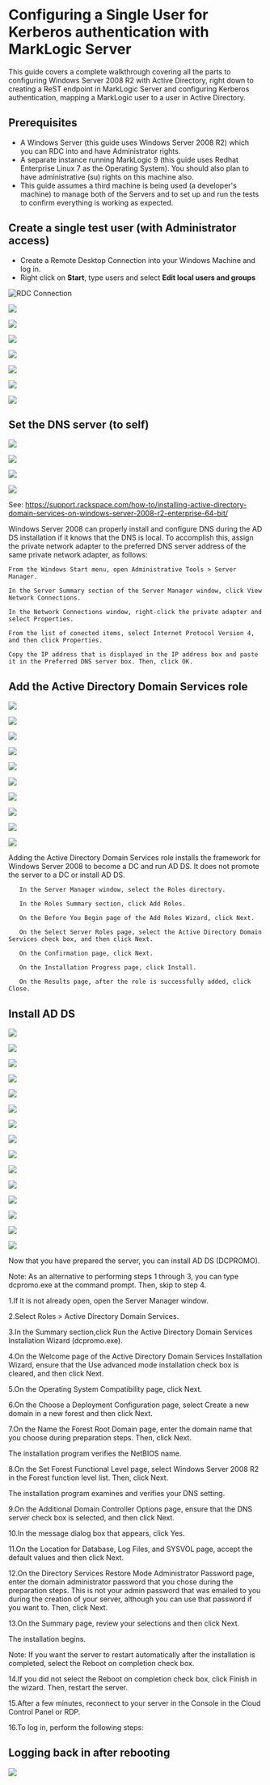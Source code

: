 # Configuring a Single User for Kerberos authentication with MarkLogic Server

This guide covers a complete walkthrough covering all the parts to configuring Windows Server 2008 R2 with Active Directory, right down to creating a ReST endpoint in MarkLogic Server and configuring Kerberos authentication, mapping a MarkLogic user to a user in Active Directory.

## Prerequisites
- A Windows Server (this guide uses Windows Server 2008 R2) which you can RDC into and have Administrator rights.
- A separate instance running MarkLogic 9 (this guide uses Redhat Enterprise Linux 7 as the Operating System).  You should also plan to have administrative (su) rights on this machine also.
- This guide assumes a third machine is being used (a developer's machine) to manage both of the Servers and to set up and run the tests to confirm everything is working as expected.

## Create a single test user (with Administrator access)

- Create a Remote Desktop Connection into your Windows Machine and log in.
- Right click on **Start**, type users and select **Edit local users and groups**

![RDC Connection](src/main/resources/images/runthrough/1_rdc_connect.png)

![](src/main/resources/images/runthrough2k8/2_user_management.png)

![](src/main/resources/images/runthrough2k8/3_new_user.png)

![](src/main/resources/images/runthrough2k8/4_user_details.png)

![](src/main/resources/images/runthrough2k8/5_set_properties.png)

![](src/main/resources/images/runthrough2k8/6_memberoftab_add.png)

![](src/main/resources/images/runthrough2k8/7_add_administrator_privs.png)

![](src/main/resources/images/runthrough2k8/8_confirm_apply.png)

## Set the DNS server (to self)

![](src/main/resources/images/runthrough2k8/i_network_connections.png)

![](src/main/resources/images/runthrough2k8/ii_select_network_adaptor.png)

![](src/main/resources/images/runthrough2k8/iii_network_properties.png)

![](src/main/resources/images/runthrough2k8/iv_network_configuration_local.png)


See: https://support.rackspace.com/how-to/installing-active-directory-domain-services-on-windows-server-2008-r2-enterprise-64-bit/

Windows Server 2008 can properly install and configure DNS during the AD DS installation if it knows that the DNS is local. To accomplish this, assign the private network adapter to the preferred DNS server address of the same private network adapter, as follows:

    From the Windows Start menu, open Administrative Tools > Server Manager.

    In the Server Summary section of the Server Manager window, click View Network Connections.

    In the Network Connections window, right-click the private adapter and select Properties.

    From the list of conected items, select Internet Protocol Version 4, and then click Properties.

    Copy the IP address that is displayed in the IP address box and paste it in the Preferred DNS server box. Then, click OK.


## Add the Active Directory Domain Services role
   
![](src/main/resources/images/runthrough2k8/9_open_server_manager.png)

![](src/main/resources/images/runthrough2k8/20_roles.png)

![](src/main/resources/images/runthrough2k8/20_add_roles.png)

![](src/main/resources/images/runthrough2k8/21_add_roles_wizard.png)

![](src/main/resources/images/runthrough2k8/22_confirm_add_features.png)

![](src/main/resources/images/runthrough2k8/23_confirm_ad_services.png)

![](src/main/resources/images/runthrough2k8/24_confirm.png)

![](src/main/resources/images/runthrough2k8/25_confirm_summary.png)

![](src/main/resources/images/runthrough2k8/26_install_progress.png)

![](src/main/resources/images/runthrough2k8/27_install_success.png)
   
Adding the Active Directory Domain Services role installs the framework for Windows Server 2008 to become a DC and run AD DS. It does not promote the server to a DC or install AD DS.
   
       In the Server Manager window, select the Roles directory.
   
       In the Roles Summary section, click Add Roles.
   
       On the Before You Begin page of the Add Roles Wizard, click Next.
   
       On the Select Server Roles page, select the Active Directory Domain Services check box, and then click Next.
   
       On the Confirmation page, click Next.
   
       On the Installation Progress page, click Install.
   
       On the Results page, after the role is successfully added, click Close.




## Install AD DS

![](src/main/resources/images/runthrough2k8/28_roles_summary.png)

![](src/main/resources/images/runthrough2k8/29_dcpromo_wizard.png)

![](src/main/resources/images/runthrough2k8/30_advanced_mode.png)

![](src/main/resources/images/runthrough2k8/31_confirm_warnings.png)

![](src/main/resources/images/runthrough2k8/32_new_domain_forest.png)

![](src/main/resources/images/runthrough2k8/33_fqdn_set.png)

![](src/main/resources/images/runthrough2k8/34_confirm_netbios_name.png)

![](src/main/resources/images/runthrough2k8/35_forest_functional_level.png)

![](src/main/resources/images/runthrough2k8/36_confirm_dns_server.png)

![](src/main/resources/images/runthrough2k8/37_static_ip.png)

![](src/main/resources/images/runthrough2k8/38_warning_message.png)

![](src/main/resources/images/runthrough2k8/39_specify_locations.png)

![](src/main/resources/images/runthrough2k8/40_password.png)

![](src/main/resources/images/runthrough2k8/41_review_settings.png)

![](src/main/resources/images/runthrough2k8/42_wizard_progress.png)



Now that you have prepared the server, you can install AD DS (DCPROMO).

Note: As an alternative to performing steps 1 through 3, you can type dcpromo.exe at the command prompt. Then, skip to step 4.

1.If it is not already open, open the Server Manager window.


2.Select Roles > Active Directory Domain Services.


3.In the Summary section,click Run the Active Directory Domain Services Installation Wizard (dcpromo.exe).


4.On the Welcome page of the Active Directory Domain Services Installation Wizard, ensure that the Use advanced mode installation check box is cleared, and then click Next.


5.On the Operating System Compatibility page, click Next.


6.On the Choose a Deployment Configuration page, select Create a new domain in a new forest and then click Next.


7.On the Name the Forest Root Domain page, enter the domain name that you choose during preparation steps. Then, click Next.

The installation program verifies the NetBIOS name.


8.On the Set Forest Functional Level page, select Windows Server 2008 R2 in the Forest function level list. Then, click Next.

The installation program examines and verifies your DNS setting.


9.On the Additional Domain Controller Options page, ensure that the DNS server check box is selected, and then click Next.


10.In the message dialog box that appears, click Yes.


11.On the Location for Database, Log Files, and SYSVOL page, accept the default values and then click Next.


12.On the Directory Services Restore Mode Administrator Password page, enter the domain administrator password that you chose during the preparation steps. This is not your admin password that was emailed to you during the creation of your server, although you can use that password if you want to. Then, click Next.


13.On the Summary page, review your selections and then click Next.

The installation begins.

Note: If you want the server to restart automatically after the installation is completed, select the Reboot on completion check box.


14.If you did not select the Reboot on completion check box, click Finish in the wizard. Then, restart the server.


15.After a few minutes, reconnect to your server in the Console in the Cloud Control Panel or RDP.


16.To log in, perform the following steps:

## Logging back in after rebooting

![](src/main/resources/images/runthrough2k8/43_login_after_reboot.png)
